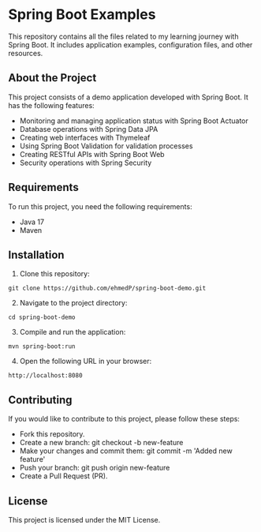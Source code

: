 # Spring Boot Examples

This repository contains all the files related to my learning journey with Spring Boot. It includes application examples, configuration files, and other resources.

## About the Project

This project consists of a demo application developed with Spring Boot. It has the following features:

- Monitoring and managing application status with Spring Boot Actuator
- Database operations with Spring Data JPA
- Creating web interfaces with Thymeleaf
- Using Spring Boot Validation for validation processes
- Creating RESTful APIs with Spring Boot Web
- Security operations with Spring Security

## Requirements

To run this project, you need the following requirements:

- Java 17
- Maven

## Installation

1. Clone this repository:

```shell
git clone https://github.com/ehmedP/spring-boot-demo.git
```

2. Navigate to the project directory:

```shell
cd spring-boot-demo
```
3. Compile and run the application:

```shell
mvn spring-boot:run
```

4. Open the following URL in your browser:
```
http://localhost:8080
```

## Contributing
If you would like to contribute to this project, please follow these steps:

- Fork this repository.
- Create a new branch: git checkout -b new-feature
- Make your changes and commit them: git commit -m 'Added new feature'
- Push your branch: git push origin new-feature
- Create a Pull Request (PR).

## License
This project is licensed under the MIT License.
